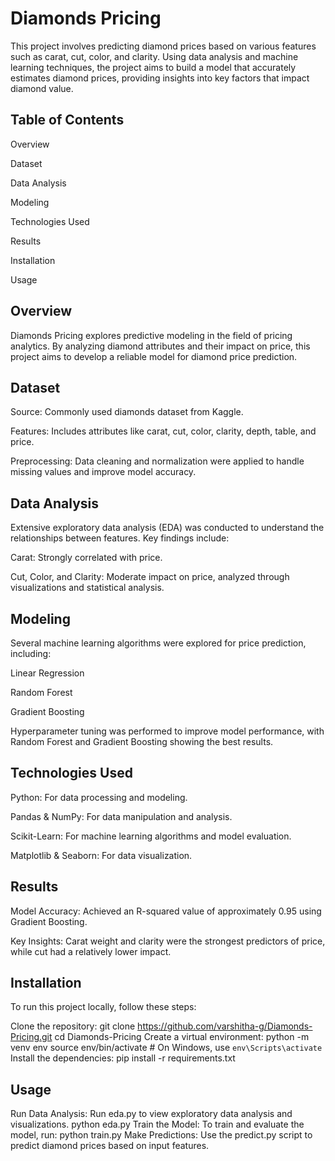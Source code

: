 # Diamonds Pricing

This project involves predicting diamond prices based on various features such as carat, cut, color, and clarity. Using data analysis and machine learning techniques, the project aims to build a model that accurately estimates diamond prices, providing insights into key factors that impact diamond value.

## Table of Contents

Overview

Dataset

Data Analysis

Modeling

Technologies Used

Results

Installation

Usage

## Overview

Diamonds Pricing explores predictive modeling in the field of pricing analytics. By analyzing diamond attributes and their impact on price, this project aims to develop a reliable model for diamond price prediction.

## Dataset

Source: Commonly used diamonds dataset from Kaggle.

Features: Includes attributes like carat, cut, color, clarity, depth, table, and price.

Preprocessing: Data cleaning and normalization were applied to handle missing values and improve model accuracy.
## Data Analysis

Extensive exploratory data analysis (EDA) was conducted to understand the relationships between features. Key findings include:

Carat: Strongly correlated with price.

Cut, Color, and Clarity: Moderate impact on price, analyzed through visualizations and statistical analysis.
## Modeling

Several machine learning algorithms were explored for price prediction, including:

Linear Regression

Random Forest

Gradient Boosting

Hyperparameter tuning was performed to improve model performance, with Random Forest and Gradient Boosting showing the best results.

## Technologies Used

Python: For data processing and modeling.

Pandas & NumPy: For data manipulation and analysis.

Scikit-Learn: For machine learning algorithms and model evaluation.

Matplotlib & Seaborn: For data visualization.

## Results

Model Accuracy: Achieved an R-squared value of approximately 0.95 using Gradient Boosting.

Key Insights: Carat weight and clarity were the strongest predictors of price, while cut had a relatively lower impact.
## Installation

To run this project locally, follow these steps:

Clone the repository:
          git clone https://github.com/varshitha-g/Diamonds-Pricing.git
          cd Diamonds-Pricing
Create a virtual environment:
          python -m venv env
          source env/bin/activate  # On Windows, use `env\Scripts\activate`
Install the dependencies:
          pip install -r requirements.txt
## Usage

Run Data Analysis: Run eda.py to view exploratory data analysis and visualizations.
          python eda.py
Train the Model: To train and evaluate the model, run:
          python train.py
Make Predictions: Use the predict.py script to predict diamond prices based on input features.
